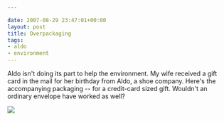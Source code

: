 ```yaml
---

date: 2007-08-29 23:47:01+00:00
layout: post
title: Overpackaging
tags:
- aldo
- environment
---
```


Aldo isn't doing its part to help the environment. My wife received a gift card in the mail for her birthday from Aldo, a shoe company. Here's the accompanying packaging -- for a credit-card sized gift. Wouldn't an ordinary envelope have worked as well?

[![](http://lh3.google.com/neil.ernst/RtYE2bKvm_I/AAAAAAAAAO4/WSVdhvvHbzk/s144/IMG_0774.jpg)](http://picasaweb.google.com/neil.ernst/Misc/photo#5104272560723303410)
